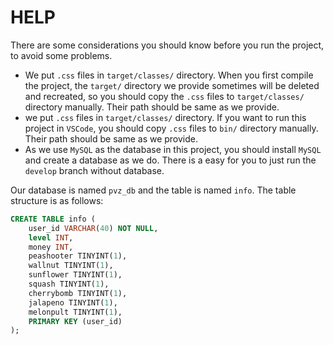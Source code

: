 # HELP

There are some considerations you should know before you run the project, to avoid some problems.
* We put `.css` files in `target/classes/` directory. When you first compile the project, the `target/` directory we provide sometimes will be deleted and recreated, so you should copy the `.css` files to `target/classes/` directory manually. Their path should be same as we provide.
* we put `.css` files in `target/classes/` directory. If you want to run this project in `VSCode`, you should copy `.css` files to `bin/` directory manually. Their path should be same as we provide.
* As we use `MySQL` as the database in this project, you should install `MySQL` and create a database as we do. There is a easy for you to just run the `develop` branch without database.

Our database is named `pvz_db` and the table is named `info`. The table structure is as follows:
```sql
CREATE TABLE info (
    user_id VARCHAR(40) NOT NULL,
    level INT,
    money INT,
    peashooter TINYINT(1),
    wallnut TINYINT(1),
    sunflower TINYINT(1),
    squash TINYINT(1),
    cherrybomb TINYINT(1),
    jalapeno TINYINT(1),
    melonpult TINYINT(1),
    PRIMARY KEY (user_id)
);
```